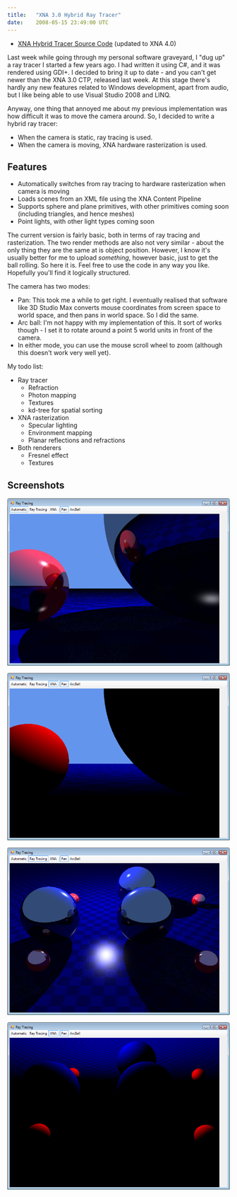 ```yaml
---
title:   "XNA 3.0 Hybrid Ray Tracer"
date:    2008-05-15 23:49:00 UTC
---
```


* [XNA Hybrid Tracer Source Code](https://github.com/tgjones/rasteracer) (updated to XNA 4.0)

Last week while going through my personal software graveyard, I "dug up" a ray tracer I started a few years ago. I had written it using C#, and it was rendered using GDI+. I decided to bring it up to date - and you can't get newer than the XNA 3.0 CTP, released last week. At this stage there's hardly any new features related to Windows development, apart from audio, but I like being able to use Visual Studio 2008 and LINQ.

Anyway, one thing that annoyed me about my previous implementation was how difficult it was to move the camera around. So, I decided to write a hybrid ray tracer:

* When the camera is static, ray tracing is used.
* When the camera is moving, XNA hardware rasterization is used.

## Features

* Automatically switches from ray tracing to hardware rasterization when camera is moving
* Loads scenes from an XML file using the XNA Content Pipeline
* Supports sphere and plane primitives, with other primitives coming soon (including triangles, and hence meshes)
* Point lights, with other light types coming soon

The current version is fairly basic, both in terms of ray tracing and rasterization. The two render methods are also not very similar - about the only thing they are the same at is object position. However, I know it's usually better for me to upload *something*, however basic, just to get the ball rolling. So here it is. Feel free to use the code in any way you like. Hopefully you'll find it logically structured.

The camera has two modes:

* Pan: This took me a while to get right. I eventually realised that software like 3D Studio Max converts mouse coordinates from screen space to world space, and then pans in world space. So I did the same.
* Arc ball: I'm not happy with my implementation of this. It sort of works though - I set it to rotate around a point 5 world units in front of the camera.
* In either mode, you can use the mouse scroll wheel to zoom (although this doesn't work very well yet).

My todo list:

* Ray tracer
  * Refraction
  * Photon mapping
  * Textures
  * kd-tree for spatial sorting
* XNA rasterization
  * Specular lighting
  * Environment mapping
  * Planar reflections and refractions
* Both renderers
  * Fresnel effect
  * Textures

## Screenshots

![](/assets/posts/raytrace1.png)

![](/assets/posts/xna1.png)

![](/assets/posts/raytrace2.png)

![](/assets/posts/xna2.png)